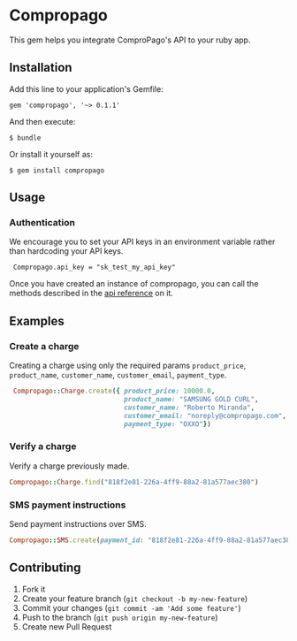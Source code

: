 # Compropago

This gem helps you integrate ComproPago's API to your ruby app.

## Installation

Add this line to your application's Gemfile:

    gem 'compropago', '~> 0.1.1'

And then execute:

    $ bundle

Or install it yourself as:

    $ gem install compropago

## Usage

### Authentication

We encourage you to set your API keys in an environment variable rather than hardcoding your API keys.

     Compropago.api_key = "sk_test_my_api_key"

Once you have created an instance of compropago, you can call the methods described in the <a href="http://compropago.com/documentacion/api">api reference</a> on it.


## Examples

### Create a charge

Creating a charge using only the required params <code>product_price</code>, <code>product_name</code>, <code>customer_name</code>, <code>customer_email</code>, <code>payment_type</code>.

```ruby
 Compropago::Charge.create({ product_price: 10000.0,
                             product_name: "SAMSUNG GOLD CURL",
                             customer_name: "Roberto Miranda",
                             customer_email: "noreply@compropago.com",
                             payment_type: "OXXO"})
```

### Verify a charge

Verify a charge previously made.

```ruby
Compropago::Charge.find("818f2e81-226a-4ff9-88a2-81a577aec380")
```

### SMS payment instructions

Send payment instructions over SMS.

```ruby
Compropago::SMS.create(payment_id: "818f2e81-226a-4ff9-88a2-81a577aec380", customer_phone: "2221515805", customer_company_phone: "TELCEL")
```


## Contributing

1. Fork it
2. Create your feature branch (`git checkout -b my-new-feature`)
3. Commit your changes (`git commit -am 'Add some feature'`)
4. Push to the branch (`git push origin my-new-feature`)
5. Create new Pull Request
